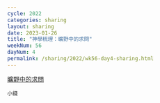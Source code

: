 ```yaml
---
cycle: 2022
categories: sharing
layout: sharing
date: 2023-01-26
title: "神學梳理：曠野中的求問"
weekNum: 56
dayNum: 4
permalink: /sharing/2022/wk56-day4-sharing.html
---
```


[曠野中的求問](https://eccseattle.github.io/media/sharing/2022/wk056/2023-01-26-bin.m4a)

`小錢`

